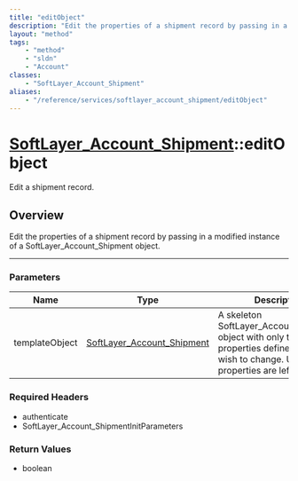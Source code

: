 ```yaml
---
title: "editObject"
description: "Edit the properties of a shipment record by passing in a modified instance of a SoftLayer_Account_Shipment object."
layout: "method"
tags:
    - "method"
    - "sldn"
    - "Account"
classes:
    - "SoftLayer_Account_Shipment"
aliases:
    - "/reference/services/softlayer_account_shipment/editObject"
---
```

# [SoftLayer_Account_Shipment](/reference/services/SoftLayer_Account_Shipment)::editObject


Edit a shipment record.


## Overview 
Edit the properties of a shipment record by passing in a modified instance of a SoftLayer_Account_Shipment object. 

-----

### Parameters 
|Name | Type | Description |
| --- | --- | --- |
|templateObject| <a href='/reference/datatypes/SoftLayer_Account_Shipment'>SoftLayer_Account_Shipment </a>| A skeleton SoftLayer_Account_Shipment object with only the properties defined that you wish to change. Unchanged properties are left alone.|


### Required Headers
* authenticate
* SoftLayer_Account_ShipmentInitParameters


### Return Values
* boolean




